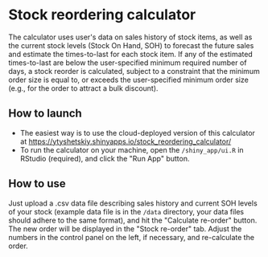 # Stock reordering calculator

The calculator uses user's data on sales history of stock items, as well as the current stock levels (Stock On Hand, SOH) 
to forecast the future sales and estimate the times-to-last for each stock item. If any of the estimated times-to-last are below 
the user-specified minimum required number of days, a stock reorder is calculated, subject to a constraint that the minimum order size
is equal to, or exceeds the user-specified minimum order size (e.g., for the order to attract a bulk discount).

## How to launch

* The easiest way is to use the cloud-deployed version of this calculator at https://ytyshetskiy.shinyapps.io/stock_reordering_calculator/
* To run the calculator on your machine, open the ```/shiny_app/ui.R``` in RStudio (required), and click the "Run App" button.

## How to use

Just upload a .csv data file describing sales history and current SOH levels of your stock (example data file is in the ```/data``` directory, your data files should adhere to the same format), and hit the "Calculate re-order" button. The new order will be displayed in the "Stock re-order" tab. Adjust the numbers in the control panel on the left, if necessary, and re-calculate the order.
